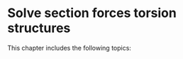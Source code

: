 # Solve section forces torsion structures

This chapter includes the following topics:

```{tableofcontents}
```